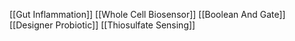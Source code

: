 [[Gut Inflammation]]
[[Whole Cell Biosensor]]
[[Boolean And Gate]]
[[Designer Probiotic]]
[[Thiosulfate Sensing]]
